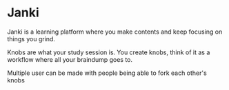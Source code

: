 # Janki
Janki is a learning platform where you make contents and keep focusing on 
things you grind.

Knobs are what your study session is. You create knobs, think of it as a 
workflow where all your braindump goes to.

Multiple user can be made with people being able to fork each other's knobs
